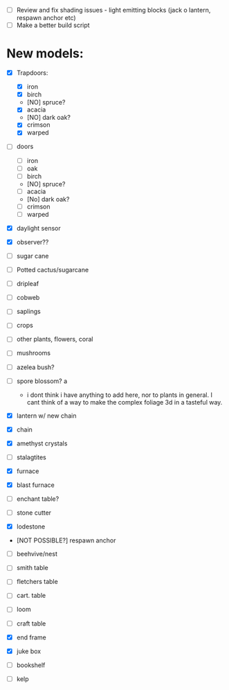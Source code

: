 - [ ] Review and fix shading issues - light emitting blocks (jack o lantern, respawn anchor etc)
- [ ] Make a better build script

# New models:

- [x] Trapdoors:

  - [x] iron
  - [x] birch
  - [NO] spruce?
  - [x] acacia
  - [NO] dark oak?
  - [x] crimson
  - [x] warped

- [ ] doors

  - [ ] iron
  - [ ] oak
  - [ ] birch
  - [NO] spruce?
  - [ ] acacia
  - [No] dark oak?
  - [ ] crimson
  - [ ] warped

- [x] daylight sensor
- [x] observer??

- [ ] sugar cane
- [ ] Potted cactus/sugarcane

- [ ] dripleaf
- [ ] cobweb
- [ ] saplings
- [ ] crops
- [ ] other plants, flowers, coral
- [ ] mushrooms
- [ ] azelea bush?
- [ ] spore blossom?
      a

  - i dont think i have anything to add here, nor to plants in general. I cant think of a way to make the complex foliage 3d in a tasteful way.

- [x] lantern w/ new chain
- [x] chain

- [x] amethyst crystals
- [ ] stalagtites

- [x] furnace
- [x] blast furnace
- [ ] enchant table?
- [ ] stone cutter
- [x] lodestone
- [NOT POSSIBLE?] respawn anchor
- [ ] beehvive/nest
- [ ] smith table
- [ ] fletchers table
- [ ] cart. table
- [ ] loom
- [ ] craft table

- [x] end frame

- [x] juke box

- [ ] bookshelf
- [ ] kelp
